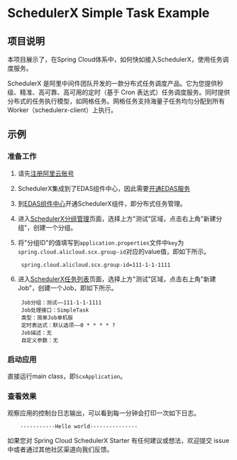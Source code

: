 # SchedulerX Simple Task Example

## 项目说明

本项目展示了，在Spring Cloud体系中，如何快如接入SchedulerX，使用任务调度服务。

SchedulerX 是阿里中间件团队开发的一款分布式任务调度产品。它为您提供秒级、精准、高可靠、高可用的定时（基于 Cron 表达式）任务调度服务。同时提供分布式的任务执行模型，如网格任务。网格任务支持海量子任务均匀分配到所有 Worker（schedulerx-client）上执行。

## 示例

### 准备工作

1. 请先[注册阿里云账号](https://account.aliyun.com/register/register.htm?spm=5176.8142029.388261.26.e9396d3eEIv28g&oauth_callback=https%3A%2F%2Fwww.aliyun.com%2F)

2. SchedulerX集成到了EDAS组件中心，因此需要[开通EDAS服务](https://common-buy.aliyun.com/?spm=5176.11451019.0.0.6f5965c0Uq5tue&commodityCode=edaspostpay#/buy)

3. 到[EDAS组件中心](https://edas.console.aliyun.com/#/edasTools)开通SchedulerX组件，即分布式任务管理。

4. 进入[SchedulerX分组管理](https://edas.console.aliyun.com/#/schedulerXGroup?regionNo=cn-test)页面，选择上方"测试"区域，点击右上角"新建分组"，创建一个分组。
 
5. 将"分组ID"的值填写到`application.properties`文件中`key`为`spring.cloud.alicloud.scx.group-id`对应的value值，即如下所示。

        spring.cloud.alicloud.scx.group-id=111-1-1-1111
        
6. 进入[SchedulerX任务列表](https://edas.console.aliyun.com/#/edasSchedulerXJob?regionNo=cn-test)页面，选择上方"测试"区域，点击右上角"新建Job"，创建一个Job，即如下所示。

        Job分组：测试——111-1-1-1111
        Job处理接口：SimpleTask
        类型：简单Job单机版
        定时表达式：默认选项——0 * * * * ?
        Job描述：无
        自定义参数：无
        
### 启动应用

直接运行main class，即`ScxApplication`。

### 查看效果

观察应用的控制台日志输出，可以看到每一分钟会打印一次如下日志。

```
    -----------Hello world---------------
```

如果您对 Spring Cloud SchedulerX Starter 有任何建议或想法，欢迎提交 issue 中或者通过其他社区渠道向我们反馈。

